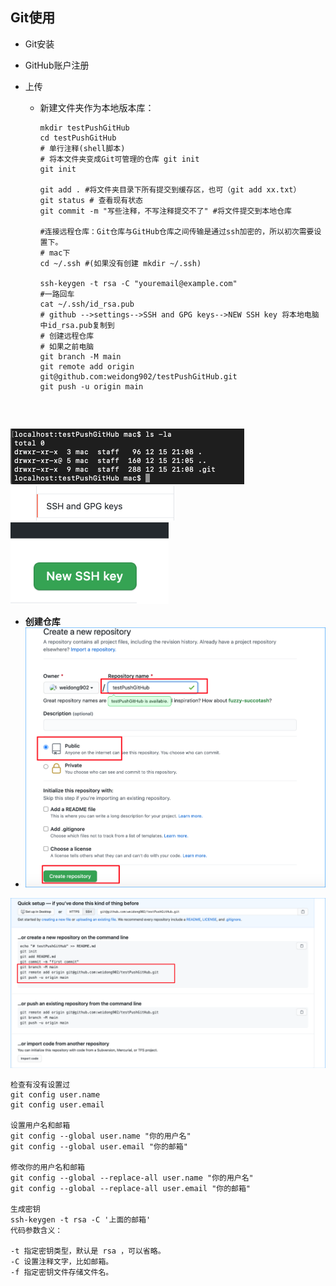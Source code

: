 ## Git使用

* Git安装

* GitHub账户注册

* 上传

  * 新建文件夹作为本地版本库：

    ```shell
    mkdir testPushGitHub
    cd testPushGitHub
    # 单行注释(shell脚本)
    # 将本文件夹变成Git可管理的仓库 git init 
    git init 
    
    git add . #将文件夹目录下所有提交到缓存区，也可（git add xx.txt）
    git status # 查看现有状态
    git commit -m "写些注释，不写注释提交不了" #将文件提交到本地仓库
    
    #连接远程仓库：Git仓库与GitHub仓库之间传输是通过ssh加密的，所以初次需要设置下。
    # mac下 
    cd ~/.ssh #(如果没有创建 mkdir ~/.ssh)
    
    ssh-keygen -t rsa -C "youremail@example.com"
    #一路回车
    cat ~/.ssh/id_rsa.pub
    # github -->settings-->SSH and GPG keys-->NEW SSH key 将本地电脑中id_rsa.pub复制到
    # 创建远程仓库
    # 如果之前电脑
    git branch -M main
    git remote add origin git@github.com:weidong902/testPushGitHub.git
    git push -u origin main
    ```
  ```

  
  
  ```

<img src="%E5%B0%86%E6%9C%AC%E5%9C%B0%E9%A1%B9%E7%9B%AE%E5%90%8C%E6%AD%A5%E5%88%B0GitHub%E4%B8%8A.assets/image-20201215211229044.png" alt="image-20201215211229044" style="zoom:50%;" />

  

<img src="%E5%B0%86%E6%9C%AC%E5%9C%B0%E9%A1%B9%E7%9B%AE%E5%90%8C%E6%AD%A5%E5%88%B0GitHub%E4%B8%8A.assets/image-20201215212254880.png" style="zoom:50%;" />

<img src="%E5%B0%86%E6%9C%AC%E5%9C%B0%E9%A1%B9%E7%9B%AE%E5%90%8C%E6%AD%A5%E5%88%B0GitHub%E4%B8%8A.assets/image-20201215212319191.png" style="zoom:80%;" />

* **创建仓库**
* <img src="%E5%B0%86%E6%9C%AC%E5%9C%B0%E9%A1%B9%E7%9B%AE%E5%90%8C%E6%AD%A5%E5%88%B0GitHub%E4%B8%8A.assets/image-20201215212947579.png" />

![](%E5%B0%86%E6%9C%AC%E5%9C%B0%E9%A1%B9%E7%9B%AE%E5%90%8C%E6%AD%A5%E5%88%B0GitHub%E4%B8%8A.assets/image-20201215213211612.png)

```
检查有没有设置过
git config user.name
git config user.email

设置用户名和邮箱
git config --global user.name "你的用户名"
git config --global user.email "你的邮箱"

修改你的用户名和邮箱
git config --global --replace-all user.name "你的用户名"
git config --global --replace-all user.email "你的邮箱"

生成密钥
ssh-keygen -t rsa -C '上面的邮箱'
代码参数含义：

-t 指定密钥类型，默认是 rsa ，可以省略。
-C 设置注释文字，比如邮箱。
-f 指定密钥文件存储文件名。


```

